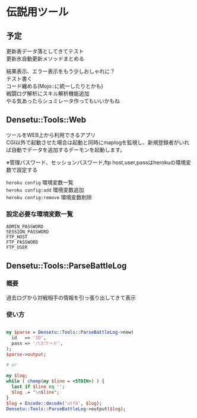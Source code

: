 # 伝説用ツール

## 予定
更新表データ落としてきてテスト  
更新氷自動更新メソッドまとめる  
  
結果表示、エラー表示をもう少しおしゃれに？  
テスト書く  
コード纏める(Mojo::に統一したりとかも)  
戦闘ログ解析にスキル解析機能追加  
やる気あったらシュミレータ作ってもいいかもね  

## Densetu::Tools::Web
ツールをWEB上から利用できるアプリ  
CGI以外で起動させた場合は起動と同時にmaplogを監視し、新規登録者がいれば自動でデータを追加するデーモンを起動します。  
  
※管理パスワード、セッションパスワード,ftp host,user,passはherokuの環境変数で設定する  
  
`heroku config`  環境変数一覧  
`heroku config:add`  環境変数追加  
`heroku config:remove`  環境変数削除  

### 設定必要な環境変数一覧
```
ADMIN_PASSWORD
SESSION_PASSWORD
FTP_HOST
FTP_PASSWORD
FTP_USER
```

## Densetu::Tools::ParseBattleLog

### 概要
過去ログから対戦相手の情報を引っ張り出してきて表示

### 使い方
```perl

my $parse = Densetu::Tools::ParseBattleLog->new(
  id   => 'ID',
  pass => 'パスワード',
);
$parse->output;

# or

my $log;
while ( chomp(my $line = <STDIN>) ) {
  last if $line eq '';
  $log .= "\n$line";
}
$log = Encode::decode('utf8', $log);
Densetu::Tools::ParseBattleLog->output($log);

```
